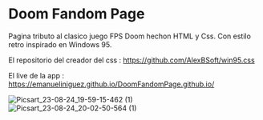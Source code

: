 # Doom Fandom Page 

Pagina tributo al clasico juego FPS Doom hechon HTML y Css.
Con estilo retro inspirado en Windows 95. 

El repositorio del creador del css : https://github.com/AlexBSoft/win95.css

El live de la app : https://emanueliniguez.github.io/DoomFandomPage.github.io/

![Picsart_23-08-24_19-59-15-462 (1)](https://github.com/EmanuelIniguez/DoomFandomPage.github.io/assets/84642858/41fa9d0d-0afd-4b7b-a814-5110d27c0c05)  ![Picsart_23-08-24_20-02-50-564 (1)](https://github.com/EmanuelIniguez/DoomFandomPage.github.io/assets/84642858/9766b280-0dec-4a9e-ab0d-28043279ec6c)
